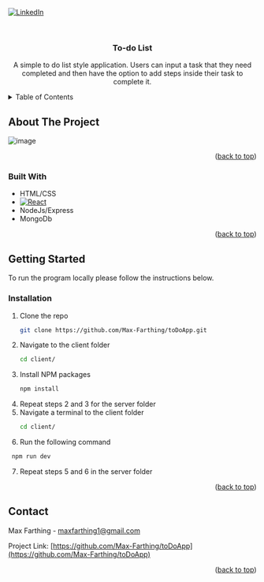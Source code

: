 <!-- Improved compatibility of back to top link: See: https://github.com/othneildrew/Best-README-Template/pull/73 -->
<a id="readme-top"></a>
<!--
*** Thanks for checking out the Best-README-Template. If you have a suggestion
*** that would make this better, please fork the repo and create a pull request
*** or simply open an issue with the tag "enhancement".
*** Don't forget to give the project a star!
*** Thanks again! Now go create something AMAZING! :D
-->



<!-- PROJECT SHIELDS -->
<!--
*** I'm using markdown "reference style" links for readability.
*** Reference links are enclosed in brackets [ ] instead of parentheses ( ).
*** See the bottom of this document for the declaration of the reference variables
*** for contributors-url, forks-url, etc. This is an optional, concise syntax you may use.
*** https://www.markdownguide.org/basic-syntax/#reference-style-links
-->
[![LinkedIn][linkedin-shield]][linkedin-url]



<!-- PROJECT LOGO -->
<br />
<div align="center">
  <a href="https://github.com/Max-Farthing/toDoApp">
  </a>

<h3 align="center">To-do List</h3>

  <p align="center">
    A simple to do list style application. Users can input a task that they need completed and then have the option
    to add steps inside their task to complete it.
    <br />
  </p>
</div>



<!-- TABLE OF CONTENTS -->
<details>
  <summary>Table of Contents</summary>
  <ol>
    <li>
      <a href="#about-the-project">About The Project</a>
      <ul>
        <li><a href="#built-with">Built With</a></li>
      </ul>
    </li>
    <li>
      <a href="#getting-started">Getting Started</a>
      <ul>
        <li><a href="#prerequisites">Prerequisites</a></li>
        <li><a href="#installation">Installation</a></li>
      </ul>
    </li>
    <li><a href="#contact">Contact</a></li>
  </ol>
</details>



<!-- ABOUT THE PROJECT -->
## About The Project

![image](https://github.com/Max-Farthing/toDoApp/assets/148821639/d5bb5a90-d5af-48db-a52e-1e77542134cb)


<p align="right">(<a href="#readme-top">back to top</a>)</p>



### Built With

* HTML/CSS
* [![React][React.js]][React-url]
* NodeJs/Express
* MongoDb

<p align="right">(<a href="#readme-top">back to top</a>)</p>

<!-- GETTING STARTED -->
## Getting Started

To run the program locally please follow the instructions below.

### Installation

1. Clone the repo
   ```sh
   git clone https://github.com/Max-Farthing/toDoApp.git
   ```
2. Navigate to the client folder
   ```sh
   cd client/
   ```
3. Install NPM packages
   ```sh
   npm install
   ```
4. Repeat steps 2 and 3 for the server folder
5. Navigate a terminal to the client folder
   ```sh
   cd client/
   ```
6. Run the following command
  ```sh
   npm run dev
   ```
7. Repeat steps 5 and 6 in the server folder
    

<p align="right">(<a href="#readme-top">back to top</a>)</p>

<!-- CONTACT -->
## Contact

Max Farthing - maxfarthing1@gmail.com

Project Link: [https://github.com/Max-Farthing/toDoApp](https://github.com/Max-Farthing/toDoApp)

<p align="right">(<a href="#readme-top">back to top</a>)</p>

<!-- MARKDOWN LINKS & IMAGES -->
<!-- https://www.markdownguide.org/basic-syntax/#reference-style-links -->
[contributors-shield]: https://img.shields.io/github/contributors/Max-Farthing/toDoApp.svg?style=for-the-badge
[contributors-url]: https://github.com/Max-Farthing/toDoApp/graphs/contributors
[forks-shield]: https://img.shields.io/github/forks/Max-Farthing/toDoApp.svg?style=for-the-badge
[forks-url]: https://github.com/Max-Farthing/toDoApp/network/members
[stars-shield]: https://img.shields.io/github/stars/Max-Farthing/toDoApp.svg?style=for-the-badge
[stars-url]: https://github.com/Max-Farthing/toDoApp/stargazers
[issues-shield]: https://img.shields.io/github/issues/Max-Farthing/toDoApp.svg?style=for-the-badge
[issues-url]: https://github.com/Max-Farthing/toDoApp/issues
[license-shield]: https://img.shields.io/github/license/Max-Farthing/toDoApp.svg?style=for-the-badge
[license-url]: https://github.com/Max-Farthing/toDoApp/blob/master/LICENSE.txt
[linkedin-shield]: https://img.shields.io/badge/-LinkedIn-black.svg?style=for-the-badge&logo=linkedin&colorB=555
[linkedin-url]: https://www.linkedin.com/in/maximus-farthing/
[product-screenshot]: images/screenshot.png
[React.js]: https://img.shields.io/badge/React-20232A?style=for-the-badge&logo=react&logoColor=61DAFB
[React-url]: https://reactjs.org/
[Node.js]: https://nodejs.org/en
[React.js]: https://badgen.net/npm/v/express
